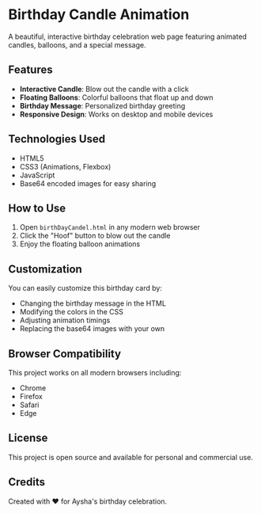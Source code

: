 # Birthday Candle Animation

A beautiful, interactive birthday celebration web page featuring animated candles, balloons, and a special message.

## Features

- **Interactive Candle**: Blow out the candle with a click
- **Floating Balloons**: Colorful balloons that float up and down
- **Birthday Message**: Personalized birthday greeting
- **Responsive Design**: Works on desktop and mobile devices

## Technologies Used

- HTML5
- CSS3 (Animations, Flexbox)
- JavaScript
- Base64 encoded images for easy sharing

## How to Use

1. Open `birthDayCandel.html` in any modern web browser
2. Click the "Hoof" button to blow out the candle
3. Enjoy the floating balloon animations

## Customization

You can easily customize this birthday card by:

- Changing the birthday message in the HTML
- Modifying the colors in the CSS
- Adjusting animation timings
- Replacing the base64 images with your own

## Browser Compatibility

This project works on all modern browsers including:
- Chrome
- Firefox
- Safari
- Edge

## License

This project is open source and available for personal and commercial use.

## Credits

Created with ❤️ for Aysha's birthday celebration. 